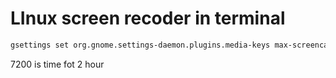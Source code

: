 # LInux screen recoder in terminal

```bash
gsettings set org.gnome.settings-daemon.plugins.media-keys max-screencast-length 7200
```
7200 is time fot 2 hour

